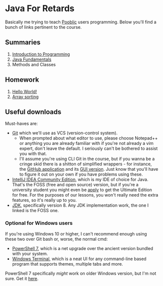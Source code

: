 # Java For Retards
Basically me trying to teach [Pooblic](https://github.com/pooblic) users programming. Below you'll find a bunch of links pertinent to the course.

## Summaries
1. [Introduction to Programming](summaries/1-introduction.md)
2. [Java Fundamentals](summaries/2-java-fundamentals.md)
3. Methods and Classes

## Homework
1. [Hello World!](https://github.com/JavaForRetards/lesson1-homework)
2. [Array sorting](https://github.com/JavaForRetards/lesson2-homework)

## Useful downloads
Must-haves are:
- [Git](https://git-scm.com/downloads) which we'll use as VCS (version-control system).
    - When prompted about what editor to use, please choose Notepad++ or anything you are already familiar with if you're not already a vim expert, don't leave the default. I seriously can't be bothered to assist you with that.
    - I'll assume you're using CLI Git in the course, but if you wanna be a cringe skid there is a shitton of simplified wrappers - for instance, the [GitHub application](https://cli.github.com/) and its [GUI version](https://desktop.github.com/). Just know that you'll have to figure it out on your own if you have problems using these.
- [IntelliJ IDEA Community Edition](https://www.jetbrains.com/idea/download/other.html), which is my IDE of choice for Java. That's the FOSS (free and open source) version, but if you're a university student you might even be [apply](https://www.jetbrains.com/community/education/) to get the Ultimate Edition for free. For the purposes of our lessons, you won't really need the extra features, so it's really up to you.
- [JDK](https://adoptium.net/en-GB/temurin/releases/), specifically version 8. Any JDK implementation work, the one I linked is the FOSS one.

### Optional for Windows users
If you're using Windows 10 or higher, I can't recommend enough using these two over Git bash or, worse, the normal cmd:
- [PowerShell 7](https://apps.microsoft.com/store/detail/powershell/9MZ1SNWT0N5D), which is a net upgrade over the ancient version bundled with your system.
- [Windows Terminal](https://apps.microsoft.com/store/detail/windows-terminal/9N0DX20HK701), which is a neat UI for any command-line based program that supports themes, multiple tabs and more.

PowerShell 7 specifically *might* work on older Windows version, but I'm not sure. Get it [here](https://github.com/PowerShell/PowerShell/releases/).
